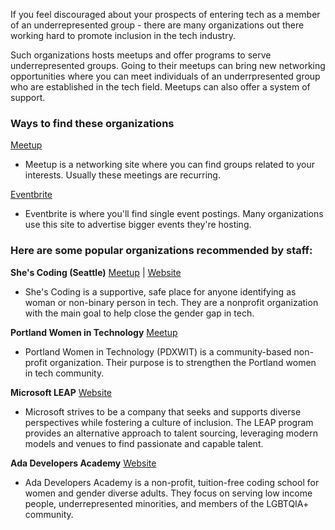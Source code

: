
If you feel discouraged about your prospects of entering tech as a member of an underrepresented group - there are many organizations out there working hard to promote inclusion in the tech industry.

Such organizations hosts meetups and offer programs to serve underrepresented groups. Going to their meetups can bring new networking opportunities where you can meet individuals of an underrpresented group who are established in the tech field. Meetups can also offer a system of support.

### Ways to find these organizations

[Meetup](https://www.meetup.com/)

- Meetup is a networking site where you can find groups related to your interests. Usually these meetings are recurring. 

[Eventbrite](https://www.eventbrite.com/)

- Eventbrite is where you'll find single event postings. Many organizations use this site to advertise bigger events they're hosting.

### Here are some popular organizations recommended by staff:

**She's Coding (Seattle)** [Meetup](https://www.meetup.com/shescoding-seattle/) | [Website](http://shescoding.org)

- She's Coding is a supportive, safe place for anyone identifying as woman or non-binary person in tech. They are a nonprofit organization with the main goal to help close the gender gap in tech.

**Portland Women in Technology** [Meetup](https://www.meetup.com/Portland-Women-in-Technology/)

- Portland Women in Technology (PDXWIT) is a community-based non-profit organization. Their purpose is to strengthen the Portland women in tech community.

**Microsoft LEAP** [Website](https://www.industryexplorers.com/)

- Microsoft strives to be a company that seeks and supports diverse perspectives while fostering a culture of inclusion. The LEAP program provides an alternative approach to talent sourcing, leveraging modern models and venues to find passionate and capable talent.

**Ada Developers Academy** [Website](https://adadevelopersacademy.org/)

- Ada Developers Academy is a non-profit, tuition-free coding school for women and gender diverse adults. They focus on serving low income people, underrepresented minorities, and members of the LGBTQIA+ community.
